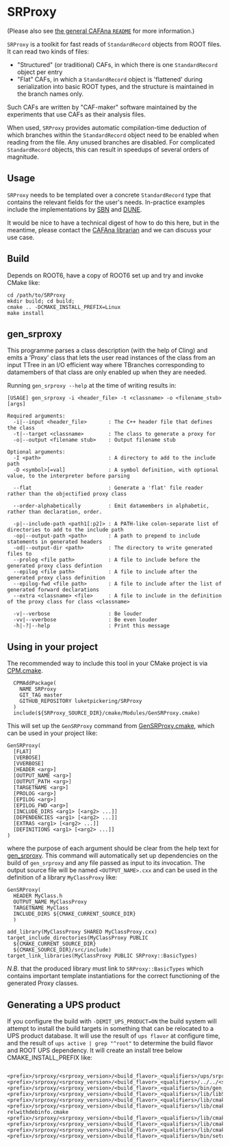 # SRProxy


(Please also see [the general CAFAna `README`](https://github.com/cafana) for more information.)

`SRProxy` is a toolkit for fast reads of `StandardRecord` objects from ROOT files.
It can read two kinds of files:
* "Structured" (or traditional) CAFs, in which there is one `StandardRecord` object per entry
* "Flat" CAFs, in which a `StandardRecord` object is 'flattened' during serialization into basic ROOT types, 
  and the structure is maintained in the branch names only.

Such CAFs are written by "CAF-maker" software maintained by the experiments that use CAFs as their analysis files.

When used, `SRProxy` provides automatic compilation-time deduction of which branches within the `StandardRecord` object
need to be enabled when reading from the file.
Any unused branches are disabled.
For complicated `StandardRecord` objects, this can result in speedups of several orders of magnitude. 

## Usage
`SRProxy` needs to be templated over a concrete `StandardRecord` type that contains
the relevant fields for the user's needs.
In-practice examples include the implementations by [SBN](https://github.com/SBNSoftware/sbnana/tree/develop/sbnana/CAFAna)
and [DUNE](https://github.com/DUNE/lblpwgtools/tree/master/CAFAna).

It would be nice to have a technical digest of how to do this here, but in the meantime, 
please contact the [CAFAna librarian](https://github.com/orgs/cafana/teams/librarian)
and we can discuss your use case.

## Build

Depends on ROOT6, have a copy of ROOT6 set up and try and invoke CMake like:

```
cd /path/to/SRProxy
mkdir build; cd build;
cmake .. -DCMAKE_INSTALL_PREFIX=Linux
make install
```

## gen_srproxy

This programme parses a class description (with the help of Cling) and emits a 'Proxy' class that lets the user read instances of the class from an input TTree in an I/O efficient way where TBranches corresponding to datamembers of that class are only enabled up when they are needed.

Running `gen_srproxy --help` at the time of writing results in:

```
[USAGE] gen_srproxy -i <header_file> -t <classname> -o <filename_stub> [args]

Required arguments:
  -i|--input <header_file>       : The C++ header file that defines the class
  -t|--target <classname>        : The class to generate a proxy for
  -o|--output <filename stub>    : Output filename stub

Optional arguments:
  -I <path>                      : A directory to add to the include path
  -D <symbol>[=val]              : A symbol definition, with optional value, to the interpreter before parsing

  --flat                         : Generate a 'flat' file reader rather than the objectified proxy class

  --order-alphabetically         : Emit datamembers in alphabetic, rather than declaration, order.
  
  -p|--include-path <path1[:p2]> : A PATH-like colon-separate list of directories to add to the include path
  -op|--output-path <path>       : A path to prepend to include statements in generated headers
  -od|--output-dir <path>        : The directory to write generated files to
  --prolog <file path>           : A file to include before the generated proxy class defintion
  --epilog <file path>           : A file to include after the generated proxy class definition
  --epilog-fwd <file path>       : A file to include after the list of generated forward declarations
  --extra <classname> <file>     : A file to include in the definition of the proxy class for class <classname>

  -v|--verbose                   : Be louder
  -vv|--vverbose                 : Be even louder
  -h|-?|--help                   : Print this message
```

## Using in your project

The recommended way to include this tool in your CMake project is via [CPM.cmake](https://github.com/cpm-cmake/CPM.cmake).

```
  CPMAddPackage(
    NAME SRProxy
    GIT_TAG master
    GITHUB_REPOSITORY luketpickering/SRProxy
  )
  include(${SRProxy_SOURCE_DIR}/cmake/Modules/GenSRProxy.cmake)
```

This will set up the `GenSRProxy` command from [GenSRProxy.cmake](cmake/Modules/GenSRProxy.cmake), which can be used in your project like:

```
GenSRProxy(
  [FLAT] 
  [VERBOSE]
  [VVERBOSE]
  [HEADER <arg>]
  [OUTPUT_NAME <arg>]
  [OUTPUT_PATH <arg>]
  [TARGETNAME <arg>]
  [PROLOG <arg>]
  [EPILOG <arg>]
  [EPILOG_FWD <arg>]
  [INCLUDE_DIRS <arg1> [<arg2> ...]]
  [DEPENDENCIES <arg1> [<arg2> ...]]
  [EXTRAS <arg1> [<arg2> ...]]
  [DEFINITIONS <arg1> [<arg2> ...]]
)
```

where the purpose of each argument should be clear from the help text for [gen_srproxy](#gen_srproxy). This command will automatically set up dependencies on the build of `gen_srproxy` and any file passed as input to its invocation. The output source file will be named `<OUTPUT_NAME>.cxx` and can be used in the definition of a library `MyClassProxy` like:

```
GenSRProxy(
  HEADER MyClass.h
  OUTPUT_NAME MyClassProxy
  TARGETNAME MyClass
  INCLUDE_DIRS ${CMAKE_CURRENT_SOURCE_DIR}
  )

add_library(MyClassProxy SHARED MyClassProxy.cxx)
target_include_directories(MyClassProxy PUBLIC 
  ${CMAKE_CURRENT_SOURCE_DIR} 
  ${CMAKE_SOURCE_DIR}/src/include)
target_link_libraries(MyClassProxy PUBLIC SRProxy::BasicTypes)
```

*N.B.* that the produced library must link to `SRProxy::BasicTypes` which contains important template instantiations for the correct functioning of the generated Proxy classes.

## Generating a UPS product

If you configure the build with `-DEMIT_UPS_PRODUCT=ON` the build system will attempt to install the build targets in something that can be relocated to a UPS product database. It will use the result of `ups flavor` at configure time, and the result of `ups active | grep "^root"` to determine the build flavor and ROOT UPS dependency. It will create an install tree below CMAKE_INSTALL_PREFIX like:

```

<prefix>/srproxy/<srproxy_version>/<build_flavor>_<qualifiers>/ups/srproxy.table
<prefix>/srproxy/<srproxy_version>/<build_flavor>_<qualifiers>/../../<srproxy_version>.version/<build_flavor>_<qualifiers>
<prefix>/srproxy/<srproxy_version>/<build_flavor>_<qualifiers>/bin/gen_srproxy
<prefix>/srproxy/<srproxy_version>/<build_flavor>_<qualifiers>/lib/libSRProxy_BasicTypes.so
<prefix>/srproxy/<srproxy_version>/<build_flavor>_<qualifiers>/lib/cmake/SRProxy/SRProxyTargets.cmake
<prefix>/srproxy/<srproxy_version>/<build_flavor>_<qualifiers>/lib/cmake/SRProxy/SRProxyTargets-relwithdebinfo.cmake
<prefix>/srproxy/<srproxy_version>/<build_flavor>_<qualifiers>/lib/cmake/SRProxy/SRProxyConfigVersion.cmake
<prefix>/srproxy/<srproxy_version>/<build_flavor>_<qualifiers>/lib/cmake/SRProxy/SRProxyConfig.cmake
<prefix>/srproxy/<srproxy_version>/<build_flavor>_<qualifiers>/lib/cmake/SRProxy/GenSRProxy.cmake
<prefix>/srproxy/<srproxy_version>/<build_flavor>_<qualifiers>/bin/setup.SRProxy.sh
```
